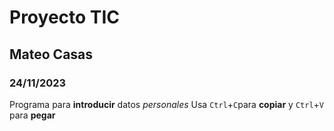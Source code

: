 # Proyecto TIC
## Mateo Casas
### 24/11/2023
Programa para **introducir** datos _personales_
Usa `Ctrl`+`C`para **copiar** y `Ctrl`+`V` para **pegar**
